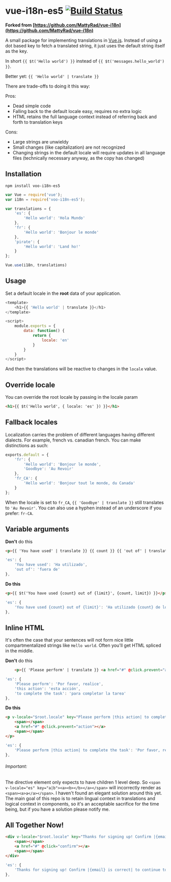 # vue-i18n-es5 [![Build Status](https://travis-ci.org/Arrogance/vue-i18n-es5.svg?branch=master)](https://travis-ci.org/Arrogance/vue-i18n-es5)

**Forked from [https://github.com/MattyRad/vue-i18n](https://github.com/MattyRad/vue-i18n)**

A small package for implementing translations in [Vue.js](http://vuejs.org/). Instead of using a dot based key to fetch a translated string, it just uses the default string itself as the key.

In short `{{ $t('Hello world') }}` instead of `{{ $t('messages.hello_world') }}`.

Better yet: `{{ 'Hello world' | translate }}`

There are trade-offs to doing it this way:

Pros:
- Dead simple code
- Falling back to the default locale easy, requires no extra logic
- HTML retains the full language context instead of referring back and forth to translation keys

Cons:
- Large strings are unwieldy
- Small changes (like capitalization) are not recognized
- Changing strings in the default locale will require updates in all language files (technically necessary anyway, as the copy has changed)

## Installation

`npm install voo-i18n-es5`

```javascript
var Vue = require('vue');
var i18n = require('voo-i18n-es5');

var translations = {
	'es': {
		'Hello world': 'Hola Mundo'
	},
	'fr': {
		'Hello world': 'Bonjour le monde'
	},
	'pirate': {
		'Hello world': 'Land ho!'
	}
};

Vue.use(i18n, translations)
```

## Usage

Set a default locale in the __root__ data of your application.

```javascript
<template>
	<h1>{{ 'Hello world' | translate }}</h1>
</template>

<script>
    module.exports = {
        data: function() {
            return {
                locale: 'en'
            }
        }
    }
</script>
```

And then the translations will be reactive to changes in the `locale` value.

## Override locale

You can override the root locale by passing in the locale param

```html
<h1>{{ $t('Hello world', { locale: 'es' }) }}</h1>
```

## Fallback locales

Localization carries the problem of different languages having different dialects. For example, french vs. canadian french. You can make distinctions as such:

```javascript
exports.default = {
    'fr': {
        'Hello world': 'Bonjour le monde',
        'Goodbye': 'Au Revoir'
    },
    'fr_CA': {
        'Hello world': 'Bonjour tout le monde, du Canada'
    }
};
```

When the locale is set to `fr_CA`, `{{ 'Goodbye' | translate }}` still translates to `'Au Revoir'`. You can also use a hyphen instead of an underscore if you prefer: `fr-CA`.

## Variable arguments

__Don't__ do this
```html
<p>{{ 'You have used' | translate }} {{ count }} {{ 'out of' | translate }} {{ limit }}</p>
```

```javascript
'es': {
	'You have used': 'Ha utilizado',
	'out of': 'fuera de'
},
```

__Do this__
```html
<p>{{ $t('You have used {count} out of {limit}', {count, limit}) }}</p>
```

```javascript
'es': {
	'You have used {count} out of {limit}': 'Ha utilizado {count} de los {limit}'
},
```

## Inline HTML

It's often the case that your sentences will not form nice little compartmentalized strings like `Hello world`. Often you'll get HTML spliced in the middle.

__Don't__ do this
```html
    <p>{{ 'Please perform' | translate }} <a href="#" @click.prevent="action">{{ 'this action' | translate }}</a> {{ 'to complete the task' | translate }}</p>
```

```javascript
'es': {
	'Please perform': 'Por favor, realice',
	'this action': 'esta acción',
	'to complete the task': 'para completar la tarea'
},
```

__Do this__
```html
<p v-locale="$root.locale" key="Please perform |this action| to complete the task">
    <span></span>
    <a href="#" @click.prevent="action"></a>
    <span></span>
</p>
```
```javascript
'es': {
	'Please perform |this action| to complete the task': 'Por favor, realice |esta acción| para completar la tarea'
},
```
###### Important:

The directive element only expects to have children 1 level deep. So `<span v-locale="es" key="a|b"><a><b></b></a></span>` will incorrectly render as `<span><a>a</a></span>`. I haven't found an elegant solution around this yet. The main goal of this repo is to retain lingual context in translations and logical context in components, so it's an acceptable sacrifice for the time being, but if you have a solution please notify me.

## All Together Now!
```html
<div v-locale="$root.locale" key="Thanks for signing up! Confirm |{email} is correct| to continue to the site." :replace="{ email: email }">
    <span></span>
    <a href="#" @click="confirm"></a>
    <span></span>
</div>
```

```javascript
'es': {
	'Thanks for signing up! Confirm |{email} is correct| to continue to the site': 'Gracias por registrarte! Confirmar |{email} es correcta| para continuar al sitio'
},
```
